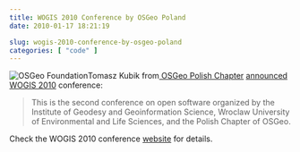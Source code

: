 ```yaml
---
title: WOGIS 2010 Conference by OSGeo Poland
date: 2010-01-17 18:21:19

slug: wogis-2010-conference-by-osgeo-poland
categories: [ "code" ]
---
```


![OSGeo Foundation](/images/logos/osgeo-logo.png)Tomasz Kubik from[ OSGeo Polish Chapter](http://www.osgeo.org/pl) [announced](http://lists.osgeo.org/pipermail/discuss/2010-January/006628.html) [WOGIS 2010](http://www.gislab.up.wroc.pl/wogis2010/en/?page=1) conference:


> This is the second conference on open software organized by the Institute of Geodesy
> and Geoinformation Science, Wroclaw University of Environmental and Life Sciences,
> and the Polish Chapter of OSGeo.


Check the WOGIS 2010 conference [website](http://www.gislab.up.wroc.pl/wogis2010/en/?page=1) for details.
